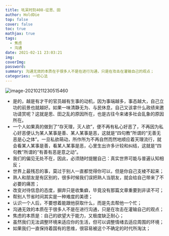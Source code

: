 ```yaml
---
title: 吼呆时刻408-征思、田
author: HoldDie
top: false
cover: false
toc: true
mathjax: true
tags:
  - 焦虑
  - 沟通
date: 2021-02-11 23:03:21
img:
coverImg:
password:
summary: 沟通无效的本质在于很多人不是在进行沟通，只是在攻击在灌输自己的观点；
categories: 一切心法
---
```


![image-20210211230515460](https://cdn.jsdelivr.net/gh/HoldDie/img1/20210211230515.png)

- 是的，越是有才干的官员越有生事的动机，因为事端越多，事态越大，自己立功的前景也就越好。如果一味清静无为、与民休息，自己又该拿什么政绩来邀功请赏呢？这就是思、田之乱的原因所在，也是古往今来诸多社会乱象的原因所在。
- 一个人如果真的做到了“存天理，灭人欲”，便不再有私心好恶了，不再因为私心好恶便认为某人某事是善、某人某事是恶，这就是“四句教”所谓的“无善无恶是心之体”。一旦私欲萌动，所作所为不再自然而然地顺应着天理流行，就会看某人某事是善，看某人某事是恶，心里生出许多计较和纠结，这就是“四句教”所谓的“有善有恶是意之动”。
- 我们的偏见无处不在，因此，必须随时提醒自己：真实世界可能与普遍认知相反；
- 世界上最残忍的事，莫过于别人一直都觉得你可以，但是你自己支棱不起来；
- 熟人和朋友是有区别的，很多时候我们误把熟人当朋友，就会给自己带来了不必要的痛苦；
- 改变对待信息的态度，摒弃只是收集癖，毕竟没有那篇文章重要到非读不可；
- 帮别人节省时间其实是一种难度的美德；
- 认识一个人后，不要想着能跟他获取什么，而是先去帮他一个忙；
- 沟通无效的本质在于很多人不是在进行沟通，只是在攻击在灌输自己的观点；
- 焦虑的本质是：自己的欲望大于能力，又极度缺乏耐心；
- 虽然我们无法调整环境来适应你的生活，但可以调整情绪去适应周围的环境；
- 如果我们一直保持着国有的思维，很容易被这个不确定的时代所淘汰；